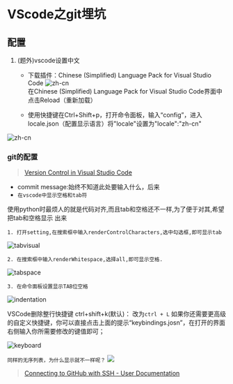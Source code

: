 # VScode之git埋坑

## **配置**

1. (题外)vscode设置中文

    * 下载插件：Chinese (Simplified) Language Pack for Visual Studio Code
![zh-cn](https://img2018.cnblogs.com/blog/1588269/201901/1588269-20190122152724137-347156828.png)  
在Chinese (Simplified) Language Pack for Visual Studio Code界面中点击Reload（重新加载）

    * 使用快捷键在Ctrl+Shift+p，打开命令面板，输入“config”，进入locale.json（配置显示语言）将"locale"设置为"locale":"zh-cn"

![zh-cn](https://img2018.cnblogs.com/blog/1588269/201901/1588269-20190122152948891-2036562497.png)

### git的配置

>[Version Control in Visual Studio Code](https://code.visualstudio.com/docs/editor/versioncontrol#_commit)

* commit message:始终不知道此处要输入什么，后来
* `在vscode中显示空格和tab符`

使用python时最烦人的就是代码对齐,而且tab和空格还不一样,为了便于对其,希望把tab和空格显示 出来

    1. 打开setting,在搜索框中输入renderControlCharacters,选中勾选框,即可显示tab
![tabvisual](https://img2018.cnblogs.com/blog/1588269/201901/1588269-20190122170450963-2117432796.png)

    2. 在搜索框中输入renderWhitespace,选择all,即可显示空格.
![tabspace](https://img2018.cnblogs.com/blog/1588269/201901/1588269-20190122172138366-369273897.png)

    3. 在命令面板设置显示TAB位空格
![indentation](https://img2018.cnblogs.com/blog/1588269/201901/1588269-20190122172912954-864320384.png)

VSCode删除整行快捷键
ctrl+shift+k(默认)：    改为`ctrl + L`
如果你还需要更高级的自定义快捷键，你可以直接点击上面的提示“keybindings.josn”，在打开的界面右侧输入你所需要修改的键值即可；

![keyboard](https://img2018.cnblogs.com/blog/1588269/201901/1588269-20190122171906800-1482347457.png)

`同样的无序列表，为什么显示就不一样呢？`
![](https://img2018.cnblogs.com/blog/1588269/201901/1588269-20190122175302370-327446047.png)

>[Connecting to GitHub with SSH - User Documentation](https://help.github.com/articles/connecting-to-github-with-ssh/)